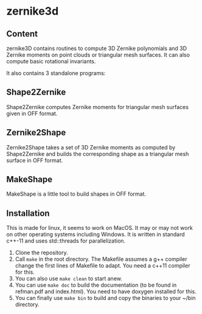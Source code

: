 # zernike3d

## Content
zernike3D contains routines to compute 3D Zernike polynomials and 3D Zernike moments on point clouds or triangular mesh surfaces. It can also compute basic rotational invariants.

It also contains 3 standalone programs:

## Shape2Zernike
Shape2Zernike computes Zernike moments for triangular mesh surfaces given in OFF format.

## Zernike2Shape
Zernike2Shape takes a set of 3D Zernike moments as computed by Shape2Zernike and builds the corresponding shape as a triangular mesh surface in OFF format.

## MakeShape
MakeShape is a little tool to build shapes in OFF format.

## Installation
This is made for linux, it seems to work on MacOS. It may or may not work on other operating systems including Windows.
It is written in standard c++-11 and uses std::threads for parallelization.

1. Clone the repository.
2. Call `make` in the root directory. The Makefile assumes a g++ compiler change the first lines of Makefile to adapt. You need a c++11 compiler for this.
3. You can also use `make clean` to start anew.
4. You can use `make doc` to build the documentation (to be found in refman.pdf and index.html). You need to have doxygen installed for this. 
5. You can finally use `make bin` to build and copy the binaries to your ~/bin directory.
